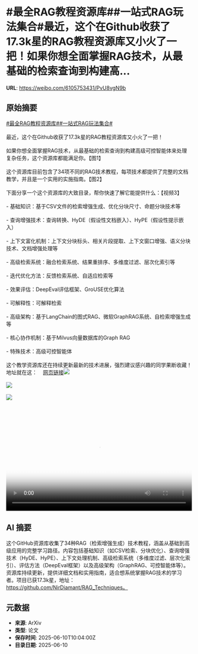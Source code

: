 # #最全RAG教程资源库##一站式RAG玩法集合#最近，这个在Github收获了17.3k星的RAG教程资源库又小火了一把！如果你想全面掌握RAG技术，从最基础的检索查询到构建高...

**URL**: https://weibo.com/6105753431/PvU8vgN9b

## 原始摘要

<a href="https://m.weibo.cn/search?containerid=231522type%3D1%26t%3D10%26q%3D%23%E6%9C%80%E5%85%A8RAG%E6%95%99%E7%A8%8B%E8%B5%84%E6%BA%90%E5%BA%93%23&amp;extparam=%23%E6%9C%80%E5%85%A8RAG%E6%95%99%E7%A8%8B%E8%B5%84%E6%BA%90%E5%BA%93%23" data-hide=""><span class="surl-text">#最全RAG教程资源库#</span></a><a href="https://m.weibo.cn/search?containerid=231522type%3D1%26t%3D10%26q%3D%23%E4%B8%80%E7%AB%99%E5%BC%8FRAG%E7%8E%A9%E6%B3%95%E9%9B%86%E5%90%88%23&amp;extparam=%23%E4%B8%80%E7%AB%99%E5%BC%8FRAG%E7%8E%A9%E6%B3%95%E9%9B%86%E5%90%88%23" data-hide=""><span class="surl-text">#一站式RAG玩法集合#</span></a><br><br>最近，这个在Github收获了17.3k星的RAG教程资源库又小火了一把！<br><br>如果你想全面掌握RAG技术，从最基础的检索查询到构建高级可控智能体来处理复杂任务，这个资源库都能满足你。【图1】<br><br>这个资源库目前包含了34项不同的RAG技术教程，每项技术都提供了完整的文档教学，并且是一个实用的实施指南。【图2】<br><br>下面分享一个这个资源库的大致目录，帮你快速了解它能提供什么：【视频3】<br><br>- 基础知识：基于CSV文件的检索增强生成、优化分块尺寸、命题分块技术等<br><br>- 查询增强技术：查询转换、HyDE（假设性文档嵌入）、HyPE（假设性提示嵌入）<br><br>- 上下文富化机制：上下文分块标头、相关片段提取、上下文窗口增强、语义分块技术、文档增强处理等<br><br>- 高级检索系统：融合检索系统、结果重排序、多维度过滤、层次化索引等<br><br>- 迭代优化方法：反馈检索系统、自适应检索等<br><br>- 效果评估：DeepEval评估框架、GroUSE优化算法<br><br>- 可解释性：可解释检索<br><br>- 高级架构：基于LangChain的图式RAG、微软GraphRAG系统、自检索增强生成等<br><br>- 核心协作机制：基于Milvus向量数据库的Graph RAG<br><br>- 特殊技术：高级可控智能体<br><br>这个教学资源库还在持续更新最新的技术进展，强烈建议感兴趣的同学果断收藏！地址就在这：<a href="https://weibo.cn/sinaurl?u=https%3A%2F%2Fgithub.com%2FNirDiamant%2FRAG_Techniques%3Ftab%3Dreadme-ov-file" data-hide=""><span class="url-icon"><img style="width: 1rem;height: 1rem" src="https://h5.sinaimg.cn/upload/2015/09/25/3/timeline_card_small_web_default.png" referrerpolicy="no-referrer"></span><span class="surl-text">网页链接</span></a><img style="" src="https://tvax1.sinaimg.cn/large/006Fd7o3gy1i2ad0e1qbxj31qk18ox5q.jpg" referrerpolicy="no-referrer"><br><br><img style="" src="https://tvax2.sinaimg.cn/large/006Fd7o3gy1i2ad0m6to6j31qw1f8qsk.jpg" referrerpolicy="no-referrer"><br><br><img style="" src="https://tvax1.sinaimg.cn/large/006Fd7o3ly1i2ad1o4rhgj31c20qwgo2.jpg" referrerpolicy="no-referrer"><br><br><br clear="both"><div style="clear: both"></div><video controls="controls" poster="https://tvax3.sinaimg.cn/orj480/006Fd7o3ly1i2ad1no9b8j31c20qwgo2.jpg" style="width: 100%"><source src="https://f.video.weibocdn.com/o0/pEclUGzOlx08oVZquuRy010412003n4X0E010.mp4?label=mp4_720p&amp;template=1284x720.25.0&amp;ori=0&amp;ps=1CwnkDw1GXwCQx&amp;Expires=1749553340&amp;ssig=06bJ3xPfyQ&amp;KID=unistore,video"><source src="https://f.video.weibocdn.com/o0/tceP05sRlx08oVZqkbnW010412001HVT0E010.mp4?label=mp4_hd&amp;template=856x480.25.0&amp;ori=0&amp;ps=1CwnkDw1GXwCQx&amp;Expires=1749553340&amp;ssig=3AXt%2FZHuA7&amp;KID=unistore,video"><source src="https://f.video.weibocdn.com/o0/3Bo3np7Qlx08oVZqq0640104120015W70E010.mp4?label=mp4_ld&amp;template=640x360.25.0&amp;ori=0&amp;ps=1CwnkDw1GXwCQx&amp;Expires=1749553340&amp;ssig=7dM1VZCbM%2F&amp;KID=unistore,video"><p>视频无法显示，请前往<a href="https://video.weibo.com/show?fid=1034%3A5176039299809374" target="_blank" rel="noopener noreferrer">微博视频</a>观看。</p></video>

## AI 摘要

这个GitHub资源库收集了34种RAG（检索增强生成）技术教程，涵盖从基础到高级应用的完整学习路径。内容包括基础知识（如CSV检索、分块优化）、查询增强技术（HyDE、HyPE）、上下文处理机制、高级检索系统（多维度过滤、层次化索引）、评估方法（DeepEval框架）以及高级架构（GraphRAG、可控智能体等）。资源库持续更新，提供详细文档和实用指南，适合想系统掌握RAG技术的学习者。项目已获17.3k星，地址：https://github.com/NirDiamant/RAG_Techniques。

## 元数据

- **来源**: ArXiv
- **类型**: 论文
- **保存时间**: 2025-06-10T10:04:00Z
- **目录日期**: 2025-06-10
